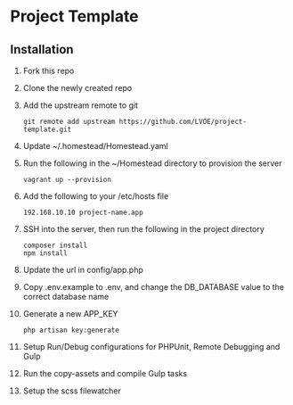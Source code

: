 # Project Template

Installation
------------
1. Fork this repo
2. Clone the newly created repo
3. Add the upstream remote to git

    ```{r, engine='bash'}
    git remote add upstream https://github.com/LVOE/project-template.git
    ```


3. Update ~/.homestead/Homestead.yaml
4. Run the following in the ~/Homestead directory to provision the server


    ```{r, engine='bash'}
    vagrant up --provision
    ```

5. Add the following to your /etc/hosts file


    ```{r, engine='bash'}
    192.168.10.10 project-name.app
    ```
    
5. SSH into the server, then run the following in the project directory


    ```{r, engine='bash'}
    composer install
    npm install
    ```
    
6. Update the url in config/app.php
7. Copy .env.example to .env, and change the DB_DATABASE value to the correct database name
8. Generate a new APP_KEY


    ```{r, engine='bash'}
    php artisan key:generate
    ```
    
9. Setup Run/Debug configurations for PHPUnit, Remote Debugging and Gulp
10. Run the copy-assets and compile Gulp tasks
11. Setup the scss filewatcher
